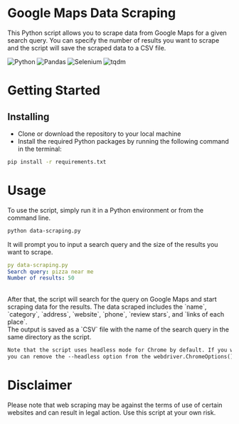 # Google Maps Data Scraping
This Python script allows you to scrape data from Google Maps for a given search query. You can specify the number of results you want to scrape and the script will save the scraped data to a CSV file.

![Python](https://badgen.net/badge/Python/3.x/blue)
![Pandas](https://badgen.net/badge/Pandas/1.5.3/blue)
![Selenium](https://badgen.net/badge/Selenium/4.8.0/orange)
![tqdm](https://badgen.net/badge/Tqdm/4.64.1/cyan)
# Getting Started
## Installing
- Clone or download the repository to your local machine
- Install the required Python packages by running the following command in the terminal:
```bash 
pip install -r requirements.txt
```
# Usage
To use the script, simply run it in a Python environment or from the command line.
```bash
python data-scraping.py
```
It will prompt you to input a search query and the size of the results you want to scrape.
```yaml
py data-scraping.py
Search query: pizza near me
Number of results: 50
```
<br>
After that, the script will search for the query on Google Maps and start scraping data for the results.
The data scraped includes the `name`, `category`, `address`, `website`, `phone`, `review stars`, and `links of each place`. <br>
The output is saved as a `CSV` file with the name of the search query in the same directory as the script.

```diff
Note that the script uses headless mode for Chrome by default. If you want to see the browser window during the scraping process, 
you can remove the --headless option from the webdriver.ChromeOptions() method.
```

# Disclaimer
Please note that web scraping may be against the terms of use of certain websites and can result in legal action. Use this script at your own risk.
